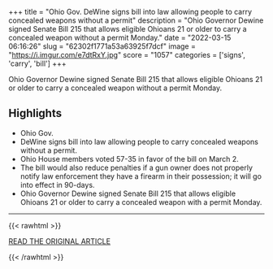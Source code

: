 +++
title = "Ohio Gov. DeWine signs bill into law allowing people to carry concealed weapons without a permit"
description = "Ohio Governor Dewine signed Senate Bill 215 that allows eligible Ohioans 21 or older to carry a concealed weapon without a permit Monday."
date = "2022-03-15 06:16:26"
slug = "62302f1771a53a63925f7dcf"
image = "https://i.imgur.com/e7dtRxY.jpg"
score = "1057"
categories = ['signs', 'carry', 'bill']
+++

Ohio Governor Dewine signed Senate Bill 215 that allows eligible Ohioans 21 or older to carry a concealed weapon without a permit Monday.

## Highlights

- Ohio Gov.
- DeWine signs bill into law allowing people to carry concealed weapons without a permit.
- Ohio House members voted 57-35 in favor of the bill on March 2.
- The bill would also reduce penalties if a gun owner does not properly notify law enforcement they have a firearm in their possession; it will go into effect in 90-days.
- Ohio Governor Dewine signed Senate Bill 215 that allows eligible Ohioans 21 or older to carry a concealed weapon with a permit Monday.

---

{{< rawhtml >}}
  <p class="article-category">
    <a target="_blank" href="https://www.cleveland19.com/app/2022/03/14/ohio-gov-dewine-signs-bill-into-law-allowing-people-conceal-carry-without-permit/">READ THE ORIGINAL ARTICLE</a>
  </p>
{{< /rawhtml >}}
